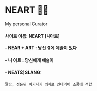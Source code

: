 # NEART :artist:

My personal Curator 

#### 사이트 이름: NEART [니아트]

#### - NEAR + ART : 당신 곁에 예술이 있다

#### - 니 아트 : 당신에게 예술이

#### - NEAT의 SLANG: 
	깔끔, 정돈된 아기자기 의미로 인테리어 소품에 적합
	
